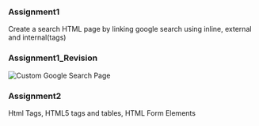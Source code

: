 

### Assignment1
Create a search HTML page by linking google search using inline, external and internal(tags)

### Assignment1_Revision
![Custom Google Search Page]([https://example.com/images/openai_logo.png](https://imgur.com/a/AvCPEvN))

### Assignment2
Html Tags, HTML5 tags and tables, HTML Form Elements

